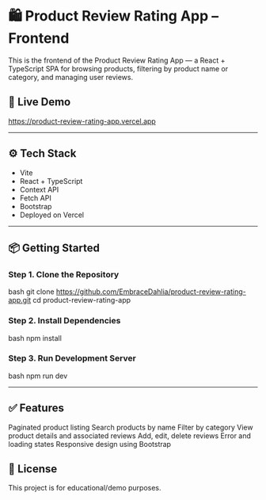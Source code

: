 # 🛍️ Product Review Rating App – Frontend

This is the frontend of the Product Review Rating App — a React + TypeScript SPA for browsing products, filtering by product name or category, and managing user reviews.

## 🔗 Live Demo

https://product-review-rating-app.vercel.app

---

## ⚙️ Tech Stack

- Vite
- React + TypeScript
- Context API
- Fetch API
- Bootstrap
- Deployed on Vercel

---

## 📦 Getting Started

### Step 1. Clone the Repository
bash
git clone https://github.com/EmbraceDahlia/product-review-rating-app.git
cd product-review-rating-app
### Step 2. Install Dependencies
bash
npm install
### Step 3. Run Development Server
bash
npm run dev

---

## ✅ Features

Paginated product listing
Search products by name
Filter by category
View product details and associated reviews
Add, edit, delete reviews
Error and loading states
Responsive design using Bootstrap

## 📄 License
This project is for educational/demo purposes.